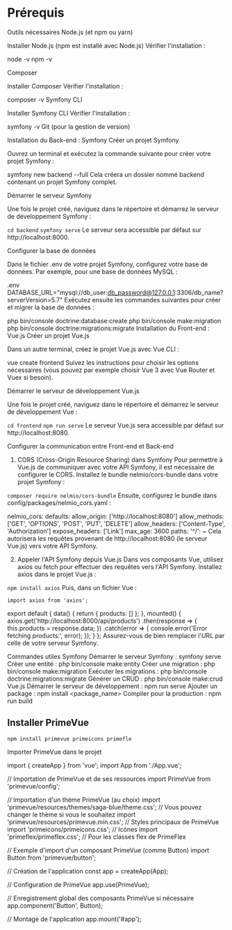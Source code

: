 # Prérequis

Outils nécessaires
Node.js (et npm ou yarn)

Installer Node.js (npm est installé avec Node.js)
Vérifier l'installation :

node -v
npm -v

Composer

Installer Composer
Vérifier l'installation :

composer -v
Symfony CLI

Installer Symfony CLI
Vérifier l'installation :

symfony -v
Git (pour la gestion de version)

Installation du Back-end : Symfony
Créer un projet Symfony

Ouvrez un terminal et exécutez la commande suivante pour créer votre projet Symfony :

symfony new backend --full
Cela créera un dossier nommé backend contenant un projet Symfony complet.

Démarrer le serveur Symfony

Une fois le projet créé, naviguez dans le répertoire et démarrez le serveur de développement Symfony :

``cd backend``
``symfony serve``
Le serveur sera accessible par défaut sur http://localhost:8000.

Configurer la base de données

Dans le fichier .env de votre projet Symfony, configurez votre base de données. Par exemple, pour une base de données MySQL :

.env
DATABASE_URL="mysql://db_user:db_password@127.0.0.1:3306/db_name?serverVersion=5.7"
Exécutez ensuite les commandes suivantes pour créer et migrer la base de données :

php bin/console doctrine:database:create
php bin/console make:migration
php bin/console doctrine:migrations:migrate
Installation du Front-end : Vue.js
Créer un projet Vue.js

Dans un autre terminal, créez le projet Vue.js avec Vue CLI :

vue create frontend
Suivez les instructions pour choisir les options nécessaires (vous pouvez par exemple choisir Vue 3 avec Vue Router et Vuex si besoin).

Démarrer le serveur de développement Vue.js

Une fois le projet créé, naviguez dans le répertoire et démarrez le serveur de développement Vue :

`cd frontend`
`npm run serve`
Le serveur Vue.js sera accessible par défaut sur http://localhost:8080.

Configurer la communication entre Front-end et Back-end
1. CORS (Cross-Origin Resource Sharing) dans Symfony
Pour permettre à Vue.js de communiquer avec votre API Symfony, il est nécessaire de configurer le CORS. Installez le bundle nelmio/cors-bundle dans votre projet Symfony :

`composer require nelmio/cors-bundle`
Ensuite, configurez le bundle dans config/packages/nelmio_cors.yaml :

nelmio_cors:
    defaults:
        allow_origin: ['http://localhost:8080']
        allow_methods: ['GET', 'OPTIONS', 'POST', 'PUT', 'DELETE']
        allow_headers: ['Content-Type', 'Authorization']
        expose_headers: ['Link']
        max_age: 3600
    paths:
        '^/': ~
Cela autorisera les requêtes provenant de http://localhost:8080 (le serveur Vue.js) vers votre API Symfony.

2. Appeler l'API Symfony depuis Vue.js
Dans vos composants Vue, utilisez axios ou fetch pour effectuer des requêtes vers l'API Symfony. Installez axios dans le projet Vue.js :


`npm install axios`
Puis, dans un fichier Vue :


`import axios from 'axios';`

export default {
  data() {
    return {
      products: []
    };
  },
  mounted() {
    axios.get('http://localhost:8000/api/products')
      .then(response => {
        this.products = response.data;
      })
      .catch(error => {
        console.error('Error fetching products:', error);
      });
  }
};
Assurez-vous de bien remplacer l'URL par celle de votre serveur Symfony.

Commandes utiles
Symfony
Démarrer le serveur Symfony : symfony serve
Créer une entité : php bin/console make:entity
Créer une migration : php bin/console make:migration
Exécuter les migrations : php bin/console doctrine:migrations:migrate
Générer un CRUD : php bin/console make:crud
Vue.js
Démarrer le serveur de développement : npm run serve
Ajouter un package : npm install <package_name>
Compiler pour la production : npm run build


## Installer PrimeVue

`npm install primevue primeicons primefle`

Importer PrimeVue dans le projet

import { createApp } from 'vue';
import App from './App.vue';

// Importation de PrimeVue et de ses ressources
import PrimeVue from 'primevue/config';

// Importation d'un thème PrimeVue (au choix)
import 'primevue/resources/themes/saga-blue/theme.css'; // Vous pouvez changer le thème si vous le souhaitez
import 'primevue/resources/primevue.min.css'; // Styles principaux de PrimeVue
import 'primeicons/primeicons.css'; // Icônes
import 'primeflex/primeflex.css'; // Pour les classes flex de PrimeFlex

// Exemple d'import d'un composant PrimeVue (comme Button)
import Button from 'primevue/button';

// Création de l'application
const app = createApp(App);

// Configuration de PrimeVue
app.use(PrimeVue);

// Enregistrement global des composants PrimeVue si nécessaire
app.component('Button', Button);

// Montage de l'application
app.mount('#app');